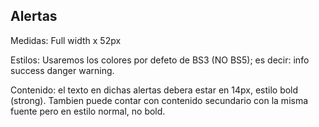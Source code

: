 ## **Alertas**

Medidas: Full width x 52px

Estilos: Usaremos los colores por defeto de BS3 (NO BS5); es decir: info success danger warning. 

Contenido: el texto en dichas alertas debera estar en 14px, estilo bold (strong). Tambien puede contar con contenido secundario con la misma fuente pero en estilo normal, no bold.